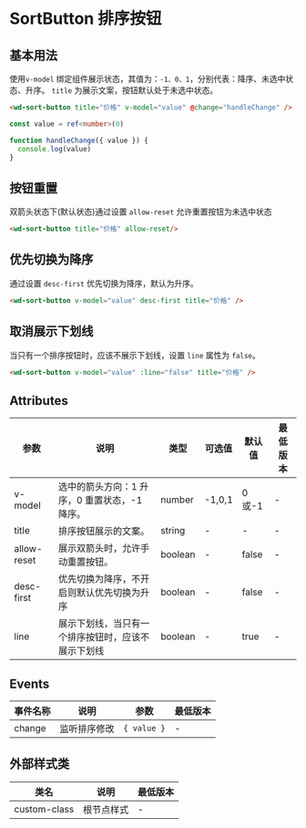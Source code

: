 #  SortButton 排序按钮


## 基本用法

使用`v-model` 绑定组件展示状态，其值为：`-1、0、1`，分别代表：降序、未选中状态、升序。 `title` 为展示文案，按钮默认处于未选中状态。

```html
<wd-sort-button title="价格" v-model="value" @change="handleChange" />
```

```typescript
const value = ref<number>(0)

function handleChange({ value }) {
  console.log(value)
}
```

## 按钮重置

双箭头状态下(默认状态)通过设置 `allow-reset` 允许重置按钮为未选中状态

```html
<wd-sort-button title="价格" allow-reset/>
```

## 优先切换为降序

通过设置 `desc-first` 优先切换为降序，默认为升序。

```html
<wd-sort-button v-model="value" desc-first title="价格" />
```

## 取消展示下划线

当只有一个排序按钮时，应该不展示下划线，设置 `line` 属性为 `false`。

```html
<wd-sort-button v-model="value" :line="false" title="价格" />
```

## Attributes

| 参数 | 说明 | 类型 | 可选值 | 默认值 | 最低版本 |
|-----|------|-----|-------|-------|--------|
| v-model | 选中的箭头方向：1 升序，0 重置状态，-1 降序。 | number | -1,0,1 | 0或-1 | - |
| title | 排序按钮展示的文案。 | string | - |	- | - |
| allow-reset | 展示双箭头时，允许手动重置按钮。 | boolean | - | false | - |
| desc-first | 优先切换为降序，不开启则默认优先切换为升序 | boolean | - | false | - |
| line | 展示下划线，当只有一个排序按钮时，应该不展示下划线 | boolean | - | true | - |

## Events

| 事件名称 | 说明 | 参数 | 最低版本 |
|---------|-----|-----|---------|
| change | 监听排序修改 | `{ value }` | - |

## 外部样式类
| 类名 | 说明 | 最低版本 |
|-----|------|--------|
| custom-class | 根节点样式 | - |
